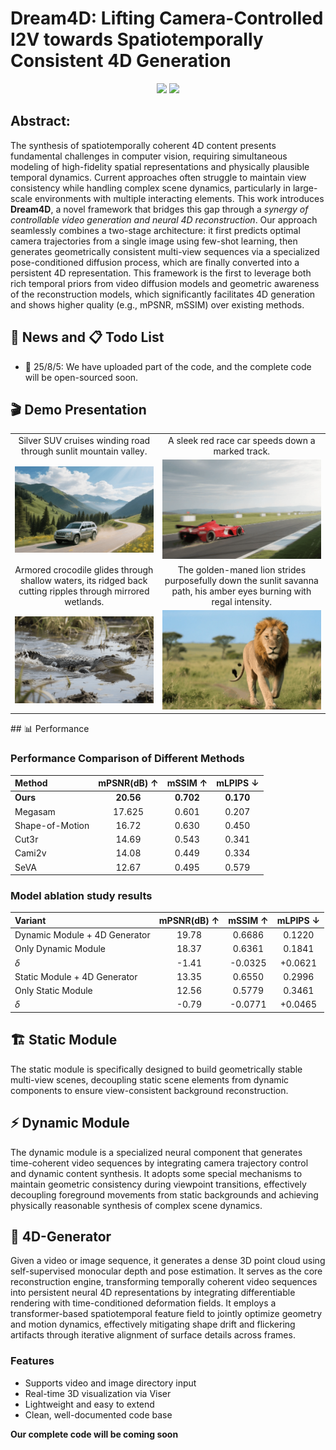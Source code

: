 # Dream4D: Lifting Camera-Controlled I2V towards Spatiotemporally Consistent 4D Generation

<div align="center">
    <a href="https://arxiv.org/abs/2410.15957"><img src="https://img.shields.io/static/v1?label=arXiv&message=2410.15957&color=b21d1a"></a>
    <a href="https://Wanderer7-sk.github.io/Dream4D.github.io"><img src="https://img.shields.io/static/v1?label=Project&message=Page&color=green"></a>
</div>

## Abstract:

The synthesis of spatiotemporally coherent 4D content presents fundamental challenges in computer vision, requiring simultaneous modeling of high-fidelity spatial representations and physically plausible temporal dynamics. Current approaches often struggle to maintain view consistency while handling complex scene dynamics, particularly in large-scale environments with multiple interacting elements. This work introduces **Dream4D**, a novel framework that bridges this gap through a *synergy of controllable video generation and neural 4D reconstruction*. Our approach seamlessly combines a two-stage architecture: it first predicts optimal camera trajectories from a single image using few-shot learning, then generates geometrically consistent multi-view sequences via a specialized pose-conditioned diffusion process, which are finally converted into a persistent 4D representation. This framework is the first to leverage both rich temporal priors from video diffusion models and geometric awareness of the reconstruction models, which significantly facilitates 4D generation and shows higher quality (e.g., mPSNR, mSSIM) over existing methods.

## 🚀 News and 📋 Todo List

- 🌱 25/8/5: We have uploaded part of the code, and the complete code will be open-sourced soon.

## 🎬 Demo Presentation

<table>
    <tr>
        <td align="center">
            Silver SUV cruises winding road through sunlit mountain valley.
        </td>
        <td align="center">
            A sleek red race car speeds down a marked track.
        </td>
    </tr>
    <tr>
        <td align="center">
            <img src="project Website/static/image/GIF/che1.gif" alt="Animation" class="gif-loop" data-src="project Website/static/image/GIF/che1.gif">
        </td>
        <td align="center">
            <img src="project Website/static/image/GIF/saiche.gif" alt="Animation" class="gif-loop" data-src="project Website/static/image/GIF/saiche.gif">
        </td>
    </tr>
    <tr>
        <td align="center">
            Armored crocodile glides through shallow waters, its ridged back cutting ripples through mirrored wetlands.
        </td>
        <td align="center">
            The golden-maned lion strides purposefully down the sunlit savanna path, his amber eyes burning with regal intensity.
        </td>
    </tr>
    <tr>
        <td align="center">
            <img src="project Website/static/image/GIF/eyu.gif" alt="Animation" class="gif-loop" data-src="project Website/static/image/GIF/eyu.gif">
        </td>
        <td align="center">
            <img src="project Website/static/image/GIF/lion.gif" alt="Animation" class="gif-loop" data-src="project Website/static/image/GIF/lion.gif">
        </td>
    </tr>
</table>
## 📊 Performance

### Performance Comparison of Different Methods

| Method          | mPSNR(dB) $\uparrow$ | mSSIM $\uparrow$ | mLPIPS $\downarrow$ |
| :-------------- | :------------------: | :--------------: | :-----------------: |
| **Ours**        |      **20.56**       |    **0.702**     |      **0.170**      |
| Megasam         |        17.625        |      0.601       |        0.207        |
| Shape-of-Motion |        16.72         |      0.630       |        0.450        |
| Cut3r           |        14.69         |      0.543       |        0.341        |
| Cami2v          |        14.08         |      0.449       |        0.334        |
| SeVA            |        12.67         |      0.495       |        0.579        |

### Model ablation study results

| Variant           | mPSNR(dB) $\uparrow$ | mSSIM $\uparrow$ | mLPIPS $\downarrow$ |
| :-------------------- | :----------: | :--------: | :---------------------------: |
| Dynamic Module + 4D Generator |   19.78 | 0.6686 |            0.1220       |
| Only Dynamic Module |   18.37   | 0.6361 |            0.1841       |
| $\delta$ | -1.41 | -0.0325 | +0.0621 |
| Static Module + 4D Generator | 13.35 | 0.6550 |            0.2996       |
| Only Static Module | 12.56 | 0.5779 |            0.3461     |
| $\delta$ | -0.79 | -0.0771 | +0.0465 |

## 🏗️ Static Module

The static module is specifically designed to build geometrically stable multi-view scenes, decoupling static scene elements from dynamic components to ensure view-consistent background reconstruction. 

## ⚡ Dynamic Module

The dynamic module is a specialized neural component that generates time-coherent video sequences by integrating camera trajectory control and dynamic content synthesis. It adopts some special mechanisms to maintain geometric consistency during viewpoint transitions, effectively decoupling foreground movements from static backgrounds and achieving physically reasonable synthesis of complex scene dynamics.

## 🔧 4D-Generator

Given a video or image sequence, it generates a dense 3D point cloud using self-supervised monocular depth and pose estimation. It serves as the core reconstruction engine, transforming temporally coherent video sequences into persistent neural 4D representations by integrating differentiable rendering with time-conditioned deformation fields.  It employs a transformer-based spatiotemporal feature field to jointly optimize geometry and motion dynamics, effectively mitigating shape drift and flickering artifacts through iterative alignment of surface details across frames.
### Features
- Supports video and image directory input
- Real-time 3D visualization via Viser
- Lightweight and easy to extend
- Clean, well-documented code base



**Our complete code will be coming soon**
